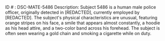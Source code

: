 ID # : DSC-MATE-5486
Description: Subject 5486 is a human male police officer, originally detected in [REDACTED], currently employed by [REDACTED]. The subject's physical characteristics are unusual, featuring orange stripes on his face, a smile that appears almost constantly, a hoodie as his head attire, and a two-color band across his forehead. The subject is often seen wearing a gold chain and smoking a cigarette while on duty.